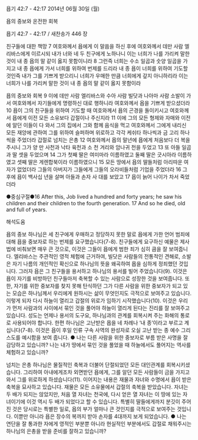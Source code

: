욥기 42:7 - 42:17 
2014년 06월 30일 (월)

욥의 중보와 온전한 회복



욥기 42:7 - 42:17 / 새찬송가 446 장


친구들에 대한 책망
7 여호와께서 욥에게 이 말씀을 하신 후에 여호와께서 데만 사람 엘리바스에게 이르시되 내가 너와 네 두 친구에게 노하나니 이는 너희가 나를 가리켜 말한 것이 내 종 욥의 말 같이 옳지 못함이니라 8 그런즉 너희는 수소 일곱과 숫양 일곱을 가지고 내 종 욥에게 가서 너희를 위하여 번제를 드리라 내 종 욥이 너희를 위하여 기도할 것인즉 내가 그를 기쁘게 받으리니 너희가 우매한 만큼 너희에게 갚지 아니하리라 이는 너희가 나를 가리켜 말한 것이 내 종 욥의 말 같이 옳지 못함이라

욥의 중보와 회복
9 이에 데만 사람 엘리바스와 수아 사람 빌닷과 나아마 사람 소발이 가서 여호와께서 자기들에게 명령하신 대로 행하니라 여호와께서 욥을 기쁘게 받으셨더라 10 욥이 그의 친구들을 위하여 기도할 때 여호와께서 욥의 곤경을 돌이키시고 여호와께서 욥에게 이전 모든 소유보다 갑절이나 주신지라 11 이에 그의 모든 형제와 자매와 이전에 알던 이들이 다 와서 그의 집에서 그와 함께 음식을 먹고 여호와께서 그에게 내리신 모든 재앙에 관하여 그를 위하여 슬퍼하며 위로하고 각각 케쉬타 하나씩과 금 고리 하나씩을 주었더라
갑절로 넘치는 은총 
12 여호와께서 욥의 말년에 욥에게 처음보다 더 복을 주시니 그가 양 만 사천과 낙타 육천과 소 천 겨리와 암나귀 천을 두었고 13 또 아들 일곱과 딸 셋을 두었으며 14 그가 첫째 딸은 여미마라 이름하였고 둘째 딸은 긋시아라 이름하였고 셋째 딸은 게렌합북이라 이름하였으니 15 모든 땅에서 욥의 딸들처럼 아리따운 여자가 없었더라 그들의 아버지가 그들에게 그들의 오라비들처럼 기업을 주었더라 16 그 후에 욥이 백사십 년을 살며 아들과 손자 사 대를 보았고 17 욥이 늙어 나이가 차서 죽었더라


●중심구절●16 After this, Job lived a hundred and forty years; he saw his children and their children to the fourth generation. 17 And so he died, old and full of years.

해석도움





욥의 중보 
하나님은 세 친구에게 우매하고 정당하지 못한 말로 욥에게 가한 언어 범죄에 대해 욥을 중보자로 하는 번제를 요구했습니다(7-8). 친구들에게 요구하신 예물은 제사법에 비춰보면 매우 큰 것으로, 이것은 그들이 욥에게 범한 죄가 심히 큼을 잘 보여줍니다. 엘리바스는 주관적인 영적 체험에 근거하여, 빌닷은 사람들의 전통적인 견해로, 소발은 자기 나름의 개인적인 확신으로 하나님의 뜻을 왜곡하여 욥을 심하게 정죄했던 것입니다. 그러자 욥은 그 친구들을 용서하고 하나님의 용서를 빌어 주었습니다(9). 이것은 욥이 자기를 비방하던 친구들마저 축복할 수 있는 사람으로 성장한 것을 보여줍니다. 또한, 자기를 위한 중보자를 찾지 못해 탄식하던 그가 다른 사람을 위한 중보자가 되고 있는 모습은 하나님께서 우리에게 원하시는 삶이 무엇인지도 극적으로 보여주고 있습니다. 이렇게 되자 다시 하늘이 열리고 갑절의 위로가 임하기 시작했습니다(10). 이것은 우리가 먼저 사람과의 사이에서 묶인 것을 풀어야 하늘이 열리게 된다는 진리를 잘 보여주고 있습니다. 성도는 언제나 용서의 도구요, 하나님과의 관계를 회복시켜 주는 화해의 통로로 사용되어야 합니다. 한편 하나님은 고난받은 욥을 네 차례나 ‘내 종’이라고 부르고 계십니다(7-8). 이것은 욥이 후일 인류 구속 사역의 완성자로 오실 고난 받는 종 예수 그리스도를 예시함을 보여 줍니다.
● 나는 다른 사람을 위한 중보자로 부름 받은 사명을 잘 감당하고 있습니까? 나는 내가 땅에서 묶인 것을 풀었을 때 하늘에서도 풀어지는 역사를 체험하고 있습니까?

넘치는 은총
하나님은 물질적인 축복과 더불어 단절되었던 모든 대인관계를 회복시키셨습니다. 그리하여 아내에게조차 외면받던 욥에게, 그를 알던 모든 사람들이 금을 가지고 와서 그를 위로하게 하셨습니다(11). 이어지는 내용은 재물과 자녀와 수명에서 욥이 받은 축복을 묘사하고 있습니다. 재물은 모든 소유물에서 갑절의 축복을 받았습니다. 자녀는 두 배가 되지는 않았지만, 처음 열 자녀는 천국에, 다시 얻은 열 자녀는 이 땅에 있는 자녀이기에 이것 역시 두 배가 되었다고 할 수 있습니다. 특별히 딸들에게까지 분깃이 주어진 것은 당시로는 특별한 일로, 욥의 부가 얼마나 큰 것인지를 극적으로 보여주는 것입니다. 이뿐만 아니라 욥은 장수의 복까지 받아 손자를 4대까지 보게 되었습니다. 
● 나는 연단을 잘 통과한 자에게 영적인 부분뿐 아니라 현실적인 부분에서도 갑절로 채워주시는 하나님의 은총을 받을 준비를 잘하고 있습니까?